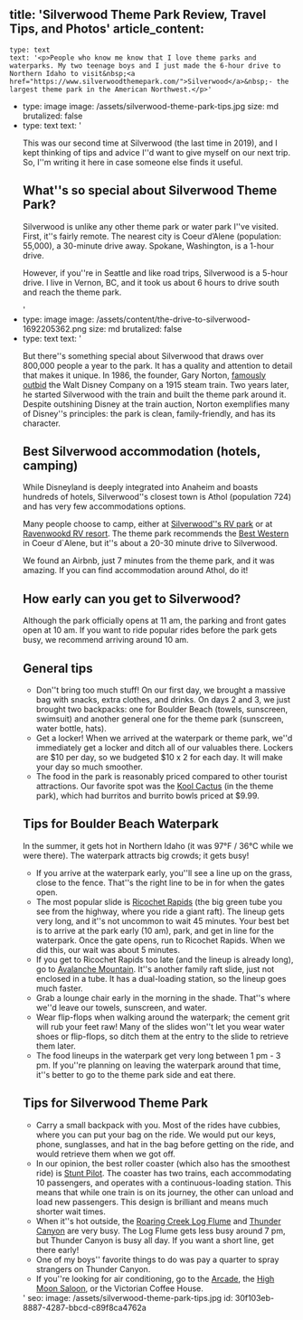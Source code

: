 title: 'Silverwood Theme Park Review, Travel Tips, and Photos'
article_content:
  -
    type: text
    text: '<p>People who know me know that I love theme parks and waterparks. My two teenage boys and I just made the 6-hour drive to Northern Idaho to visit&nbsp;<a href="https://www.silverwoodthemepark.com/">Silverwood</a>&nbsp;- the largest theme park in the American Northwest.</p>'
  -
    type: image
    image: /assets/silverwood-theme-park-tips.jpg
    size: md
    brutalized: false
  -
    type: text
    text: '<p>This was our second time at Silverwood (the last time in 2019), and I kept thinking of tips and advice I''d want to give myself on our next trip. So, I''m writing it here in case someone else finds it useful.</p><h2>What''s so special about Silverwood Theme Park?</h2><p>Silverwood is unlike any other theme park or water park I''ve visited. First, it''s fairly remote. The nearest city is Coeur d’Alene (population: 55,000), a 30-minute drive away. Spokane, Washington, is a 1-hour drive.</p><p>However, if you''re in Seattle and like road trips, Silverwood is a 5-hour drive. I live in Vernon, BC, and it took us about 6 hours to drive south and reach the theme park.</p>'
  -
    type: image
    image: /assets/content/the-drive-to-silverwood-1692205362.png
    size: md
    brutalized: false
  -
    type: text
    text: '<p>But there''s something special about Silverwood that draws over 800,000 people a year to the park. It has a quality and attention to detail that makes it unique. In 1986, the founder, Gary Norton,&nbsp;<a href="https://www.silverwoodexpress.com/2018/04/04/a-step-back-into-yesteryear/">famously outbid</a>&nbsp;the Walt Disney Company on a 1915 steam train. Two years later, he started Silverwood with the train and built the theme park around it. Despite outshining Disney at the train auction, Norton exemplifies many of Disney''s principles: the park is clean, family-friendly, and has its character.</p><h2>Best Silverwood accommodation (hotels, camping)</h2><p>While Disneyland is deeply integrated into Anaheim and boasts hundreds of hotels, Silverwood''s closest town is Athol (population 724) and has very few accommodations options.</p><p>Many people choose to camp, either at <a href="https://www.silverwoodthemepark.com/lodging/">Silverwood''s RV park</a>&nbsp;or at <a href="https://ravenwoodrvresort.com/">Ravenwookd RV resort</a>. The theme park recommends the <a href="https://www.cdainn.com/">Best Western</a> in Coeur d`Alene, but it''s about a 20-30 minute drive to Silverwood.</p><p>We found an Airbnb, just 7 minutes from the theme park, and it was amazing. If you can find accommodation around Athol, do it!</p><h2>How early can you get to Silverwood?</h2><p>Although the park officially opens at 11 am, the parking and front gates open at 10 am. If you want to ride popular rides before the park gets busy, we recommend arriving around 10 am.</p><h2>General tips</h2><ul><li>Don''t bring too much stuff! On our first day, we brought a massive bag with snacks, extra clothes, and drinks. On days 2 and 3, we just brought two backpacks: one for Boulder Beach (towels, sunscreen, swimsuit) and another general one for the theme park (sunscreen, water bottle, hats).</li><li>Get a locker! When we arrived at the waterpark or theme park, we''d immediately get a locker and ditch all of our valuables there. Lockers are $10 per day, so we budgeted $10 x 2 for each day. It will make your day so much smoother.</li><li>The food in the park is reasonably priced compared to other tourist attractions. Our favorite spot was the <a href="https://www.silverwoodthemepark.com/things-to-do/dining.php">Kool&nbsp;Cactus</a>&nbsp;(in the theme park), which had burritos and burrito bowls priced at $9.99.&nbsp;</li></ul><h2>Tips for Boulder Beach Waterpark</h2><p>In the summer, it gets hot in Northern Idaho (it was 97°F / 36°C while we were there). The waterpark attracts big crowds; it gets busy!</p><ul><li>If you arrive at the waterpark early, you''ll see a line up on the grass, close to the fence. That''s the right line to be in for when the gates open.</li><li>The most popular slide is <a href="https://www.silverwoodthemepark.com/rides/ricochet-rapids.php">Ricochet Rapids</a>&nbsp;(the big green tube you see from the highway, where you ride a giant raft). The lineup gets very long, and it''s not uncommon to wait 45 minutes. Your best bet is to arrive at the park early (10 am), park, and get in line for the waterpark. Once the gate opens, run to Ricochet Rapids. When we did this, our wait was about 5 minutes.<br></li><li>If you get to Ricochet Rapids too late (and the lineup is already long), go to <a href="https://www.silverwoodthemepark.com/rides/avalanche-mtn.php">Avalanche Mountain</a>. It''s another family raft slide, just not enclosed in a tube. It has a dual-loading station, so the lineup goes much faster.</li><li>Grab a lounge chair early in the morning in the shade. That''s where we''d leave our towels, sunscreen, and water.</li><li>Wear flip-flops when walking around the waterpark; the cement grit will rub your feet raw! Many of the slides won''t let you wear water shoes or flip-flops, so ditch them at the entry to the slide to retrieve them later.</li><li>The food lineups in the waterpark get very long between 1 pm - 3 pm. If you''re planning on leaving the waterpark around that time, it''s better to go to the theme park side and eat there.</li></ul><h2>Tips for Silverwood Theme Park</h2><ul><li>Carry a small backpack with you. Most of the rides have cubbies, where you can put your bag on the ride. We would put our keys, phone, sunglasses, and hat in the bag before getting on the ride, and would retrieve them when we got off.</li><li>In our opinion, the best roller coaster (which also has the smoothest ride) is <a href="https://www.silverwoodthemepark.com/rides/stunt-pilot.php">Stunt Pilot</a>. The coaster has two trains, each accommodating 10 passengers, and operates with a continuous-loading station. This means that while one train is on its journey, the other can unload and load new passengers. This design is brilliant and means much shorter wait times.</li><li>When it''s hot outside, the <a href="https://www.silverwoodthemepark.com/rides/log-flume.php">Roaring Creek Log Flume</a> and <a href="https://www.silverwoodthemepark.com/rides/thunder-canyon.php">Thunder Canyon</a> are very busy. The Log Flume gets less busy around 7 pm, but Thunder Canyon is busy all day. If you want a short line, get there early!</li><li>One of my boys'' favorite things to do was pay a quarter to spray strangers on Thunder Canyon.&nbsp;</li><li>If you''re looking for air conditioning, go to the <a href="https://www.silverwoodthemepark.com/things-to-do/games.php">Arcade</a>, the <a href="https://www.silverwoodthemepark.com/things-to-do/high-moon-saloon.php">High Moon Saloon</a>, or the Victorian Coffee House.</li></ul>'
seo:
  image: /assets/silverwood-theme-park-tips.jpg
id: 30f103eb-8887-4287-bbcd-c89f8ca4762a
